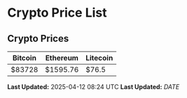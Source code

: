 # Crypto Price List

## Crypto Prices
| Bitcoin | Ethereum | Litecoin |
| ------- | -------- | -------- |
| $83728 | $1595.76 | $76.5 |
**Last Updated:** 2025-04-12 08:24 UTC
**Last Updated:** $DATE$
